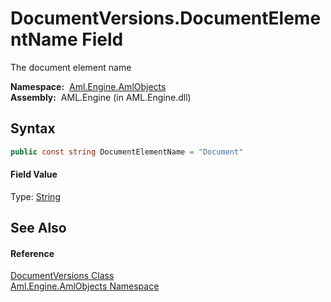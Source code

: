 DocumentVersions.DocumentElementName Field
==========================================
The document element name

  **Namespace:**  [Aml.Engine.AmlObjects][1]  
  **Assembly:**  AML.Engine (in AML.Engine.dll)

Syntax
------

```csharp
public const string DocumentElementName = "Document"
```

#### Field Value
Type: [String][2]

See Also
--------

#### Reference
[DocumentVersions Class][3]  
[Aml.Engine.AmlObjects Namespace][1]  

[1]: ../README.md
[2]: https://docs.microsoft.com/dotnet/api/system.string
[3]: README.md
[4]: https://www.automationml.org
[5]: ../../icons/logoShade.png